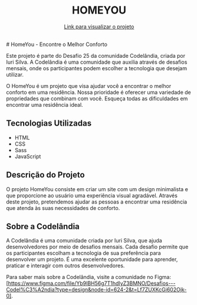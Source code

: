 <h1 align="center">HOMEYOU</h1>

<p align="center"><a href="https://homeyou-henriqdev.netlify.app/">Link para visualizar o projeto</a></p>

<br>
# HomeYou - Encontre o Melhor Conforto

Este projeto é parte do Desafio 25 da comunidade Codelândia, criada por Iuri Silva. A Codelândia é uma comunidade que auxilia através de desafios mensais, onde os participantes podem escolher a tecnologia que desejam utilizar.

O HomeYou é um projeto que visa ajudar você a encontrar o melhor conforto em uma residência. Nossa prioridade é oferecer uma variedade de propriedades que combinam com você. Esqueça todas as dificuldades em encontrar uma residência ideal.

## Tecnologias Utilizadas

- HTML
- CSS
- Sass
- JavaScript

## Descrição do Projeto

O projeto HomeYou consiste em criar um site com um design minimalista e que  proporcione ao usuário uma experiência visual agradável. Através deste projeto, pretendemos ajudar as pessoas a encontrar uma residência que atenda às suas necessidades de conforto.


## Sobre a Codelândia

A Codelândia é uma comunidade criada por Iuri Silva, que ajuda desenvolvedores por meio de desafios mensais. Cada desafio permite que os participantes escolham a tecnologia de sua preferência para desenvolver um projeto. É uma excelente oportunidade para aprender, praticar e interagir com outros desenvolvedores.

Para saber mais sobre a Codelândia, visite a comunidade no Figma: [https://www.figma.com/file/Yb9IBH56g7T1hdIyZ3BMNO/Desafios---Codel%C3%A2ndia?type=design&node-id=624-2&t=Lf7ZUXKcGi602Ojk-0].